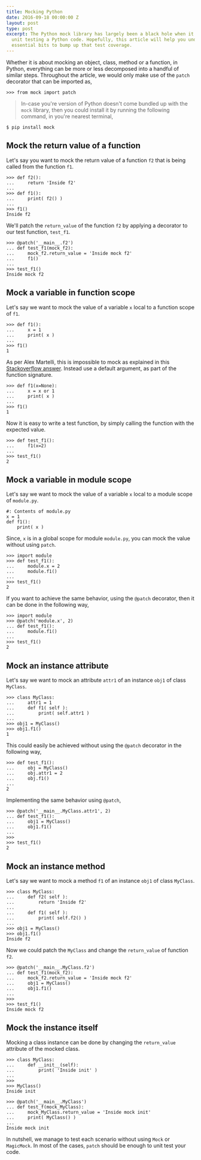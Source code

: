 ```yaml
---
title: Mocking Python
date: 2016-09-18 00:00:00 Z
layout: post
type: post
excerpt: The Python mock library has largely been a black hole when it comes to efficiently
  unit testing a Python code. Hopefully, this article will help you understand the
  essential bits to bump up that test coverage.
---
```


Whether it is about mocking an object, class, method or a function, in Python,
everything can be more or less decomposed into a handful of similar steps. Throughout the article,
we would only make use of the `patch` decorator that can be imported as,

```
>>> from mock import patch
```
 
> In-case you're version of Python doesn't come bundled up with the `mock` library, 
then you could install it by running the following command, in you're nearest terminal,

```
$ pip install mock
```

## Mock the return value of a function

Let's say you want to mock the return value of a function `f2` that is being
called from the function `f1`. 

```
>>> def f2():
...     return 'Inside f2'
...
>>> def f1():
...     print( f2() )
...
>>> f1()
Inside f2
```

We'll patch the `return_value` of the function `f2` by applying a decorator to our
test function, `test_f1`.

```
>>> @patch('__main__.f2')
... def test_f1(mock_f2):
...     mock_f2.return_value = 'Inside mock f2'
...     f1()
... 
>>> test_f1()
Inside mock f2
```

## Mock a variable in function scope

Let's say we want to mock the value of a variable `x` local to a function scope of `f1`.

```
>>> def f1():
...     x = 1
...     print( x )
...
>>> f1()
1
```

As per Alex Martelli, this is impossible to mock as explained in this [Stackoverflow answer](http://stackoverflow.com/a/28688149/903446).
Instead use a default argument, as part of the function signature.

```
>>> def f1(x=None):
...     x = x or 1
...     print( x )
...
>>> f1()
1
```

Now it is easy to write a test function, by simply calling the function with the 
expected value.

```
>>> def test_f1():
...     f1(x=2)
...
>>> test_f1()
2
```

## Mock a variable in module scope

Let's say we want to mock the value of a variable `x` local to a module scope of `module.py`.

```
#: Contents of module.py
x = 1
def f1():
    print( x )
```

Since, `x` is in a global scope for module `module.py`, you can mock the value without using
`patch`.

```
>>> import module
>>> def test_f1():
...     module.x = 2
...     module.f1()
...
>>> test_f1()
2
```

If you want to achieve the same behavior, using the `@patch` decorator, then it can be done 
in the following way,

```
>>> import module
>>> @patch('module.x', 2)
... def test_f1():
...     module.f1()
... 
>>> test_f1()
2
```

## Mock an instance attribute

Let's say we want to mock an attribute `attr1` of an instance `obj1` of class `MyClass`.

```
>>> class MyClass:
...     attr1 = 1
...     def f1( self ):
...         print( self.attr1 )
... 
>>> obj1 = MyClass()
>>> obj1.f1()
1
```

This could easily be achieved without using the `@patch` decorator in the following way,

```
>>> def test_f1():
...     obj = MyClass()
...     obj.attr1 = 2
...     obj.f1()
...
2
```

Implementing the same behavior using `@patch`,

```
>>> @patch('__main__.MyClass.attr1', 2)
... def test_f1():
...     obj1 = MyClass()
...     obj1.f1()
... 
>>> 
>>> test_f1()
2
```

## Mock an instance method

Let's say we want to mock a method `f1` of an instance `obj1` of class `MyClass`.

```
>>> class MyClass:
...     def f2( self ):
...         return 'Inside f2' 
...     
...     def f1( self ):
...         print( self.f2() )
... 
>>> obj1 = MyClass()
>>> obj1.f1()
Inside f2
```

Now we could patch the `MyClass` and change the `return_value` of function `f2`.

```
>>> @patch('__main__.MyClass.f2')
... def test_f1(mock_f2):
...     mock_f2.return_value = 'Inside mock f2'
...     obj1 = MyClass()
...     obj1.f1()
... 
>>> 
>>> test_f1()
Inside mock f2
```

## Mock the instance itself

Mocking a class instance can be done by changing the `return_value` attribute
of the mocked class.

```
>>> class MyClass:
...     def __init__(self):
...         print( 'Inside init' )
... 
>>> 
>>> MyClass()
Inside init

>>> @patch('__main__.MyClass')
... def test_f(mock_MyClass):
...     mock_MyClass.return_value = 'Inside mock init'
...     print( MyClass() )
...
Inside mock init
```

In nutshell, we manage to test each scenario without using `Mock` or `MagicMock`. In
most of the cases, `patch` should be enough to unit test your code.